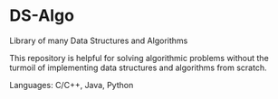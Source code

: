 # DS-Algo
Library of many Data Structures and Algorithms

This repository is helpful for solving algorithmic problems without the turmoil of implementing data structures and algorithms from scratch. 

Languages: C/C++, Java, Python
